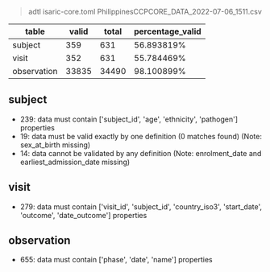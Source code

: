 >adtl isaric-core.toml PhilippinesCCPCORE_DATA_2022-07-06_1511.csv

|table          |valid  |total  |percentage_valid|
|---------------|-------|-------|----------------|
|subject        |359    |631    |56.893819% |
|visit          |352    |631    |55.784469% |
|observation    |33835  |34490  |98.100899% |

## subject

* 239: data must contain ['subject_id', 'age', 'ethnicity', 'pathogen'] properties
* 19: data must be valid exactly by one definition (0 matches found) (Note: sex_at_birth missing)
* 14: data cannot be validated by any definition (Note: enrolment_date and earliest_admission_date missing)

## visit

* 279: data must contain ['visit_id', 'subject_id', 'country_iso3', 'start_date', 'outcome', 'date_outcome'] properties

## observation

* 655: data must contain ['phase', 'date', 'name'] properties
